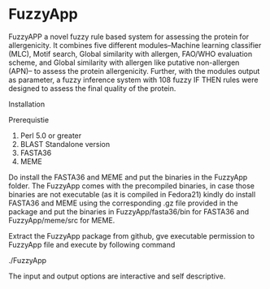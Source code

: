 # FuzzyApp
FuzzyAPP a novel fuzzy rule based system for assessing the protein for allergenicity. It combines five different modules–Machine learning classifier (MLC), Motif search, Global similarity with allergen, FAO/WHO evaluation scheme, and Global similarity with allergen like putative non-allergen (APN)– to assess the protein allergenicity. Further, with the modules output as parameter, a fuzzy inference system with 108 fuzzy IF THEN rules were designed to assess the final quality of the protein. 

Installation

Prerequistie

1. Perl 5.0 or greater
2. BLAST Standalone version
3. FASTA36
4. MEME

Do install the FASTA36 and MEME and put the binaries in the FuzzyApp folder. The FuzzyApp comes with the precompiled binaries, in case those binaries are not executable (as it is compiled in Fedora21) kindly do install FASTA36 and MEME using the corresponding .gz file provided in the package and put the binaries in FuzzyApp/fasta36/bin for FASTA36 and FuzzyApp/meme/src for MEME.

Extract the FuzzyApp package from github, gve executable permission to FuzzyApp file and execute by following command

./FuzzyApp

The input and output options are interactive and self descriptive.

